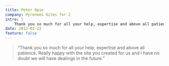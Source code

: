 ```yaml
---
title: Peter Opie
company: Pyrenees Gites for 2
intro: |
    Thank you so much for all your help, expertise and above all patience. Really happy with the site you created for us and I have no doubt we will have dealings in the future.
date: 2012-02-22
feature: false
---
```


> “Thank you so much for all your help, expertise and above all patience. Really happy with the site you created for us and I have no doubt we will have dealings in the future.”
